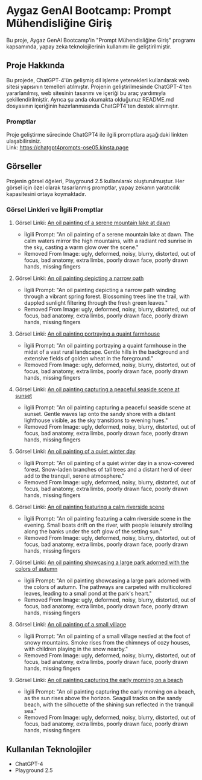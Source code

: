 # Aygaz GenAI Bootcamp: Prompt Mühendisliğine Giriş

Bu proje, Aygaz GenAI Bootcamp'in "Prompt Mühendisliğine Giriş" programı kapsamında, yapay zeka teknolojilerinin kullanımı ile geliştirilmiştir.

## Proje Hakkında

Bu projede, ChatGPT-4'ün gelişmiş dil işleme yetenekleri kullanılarak web sitesi yapısının temelleri atılmıştır. Projenin geliştirilmesinde ChatGPT-4'ten yararlanılmış, web sitesinin tasarımı ve içeriği bu araç yardımıyla şekillendirilmiştir.
Ayrıca şu anda okumakta olduğunuz README.md dosyasının içeriğinin hazırlanmasında ChatGPT4'ten destek alınmıştır.

### Promptlar
Proje geliştirme sürecinde ChatGPT4 ile ilgili promptlara aşağıdaki linkten ulaşabilirsiniz.  
Link: https://chatgpt4prompts-ose05.kinsta.page

## Görseller

Projenin görsel öğeleri, Playground 2.5 kullanılarak oluşturulmuştur. Her görsel için özel olarak tasarlanmış promptlar, yapay zekanın yaratıcılık kapasitesini ortaya koymaktadır.

### Görsel Linkleri ve İlgili Promptlar
1. Görsel Linki: [An oil painting of a serene mountain lake at dawn](https://images.playground.com/8b63c06e4057452f8e1c05c6c3ac5284.jpeg)
   - İlgili Prompt: "An oil painting of a serene mountain lake at dawn. The calm waters mirror the high mountains, with a radiant red sunrise in the sky, casting a warm glow over the scene."
   - Removed From Image:
   ugly, deformed, noisy, blurry, distorted, out of focus, bad anatomy, extra limbs, poorly drawn face, poorly drawn hands, missing fingers
  
2. Görsel Linki: [An oil painting depicting a narrow path](https://images.playground.com/b3061cc6be09437b8299c543276ea747.jpeg)
   - İlgili Prompt: "An oil painting depicting a narrow path winding through a vibrant spring forest. Blossoming trees line the trail, with dappled sunlight filtering through the fresh green leaves."
   - Removed From Image:
  ugly, deformed, noisy, blurry, distorted, out of focus, bad anatomy, extra limbs, poorly drawn face, poorly drawn hands, missing fingers
     
3. Görsel Linki: [An oil painting portraying a quaint farmhouse](https://images.playground.com/d137ecd508c14064a7eebc457ef14630.jpeg)
   - İlgili Prompt: "An oil painting portraying a quaint farmhouse in the midst of a vast rural landscape. Gentle hills in the background and extensive fields of golden wheat in the foreground."
   - Removed From Image:
  ugly, deformed, noisy, blurry, distorted, out of focus, bad anatomy, extra limbs, poorly drawn face, poorly drawn hands, missing fingers
     
4. Görsel Linki: [An oil painting capturing a peaceful seaside scene at sunset](https://images.playground.com/f302f010833245e3bb72b74a04b10a9a.jpeg)
   - İlgili Prompt: "An oil painting capturing a peaceful seaside scene at sunset. Gentle waves lap onto the sandy shore with a distant lighthouse visible, as the sky transitions to evening hues."
   - Removed From Image:
  ugly, deformed, noisy, blurry, distorted, out of focus, bad anatomy, extra limbs, poorly drawn face, poorly drawn hands, missing fingers
     
5. Görsel Linki: [An oil painting of a quiet winter day](https://images.playground.com/6b50ad9b39284fa7a323e04f2d24a9bf.jpeg)
   - İlgili Prompt: "An oil painting of a quiet winter day in a snow-covered forest. Snow-laden branches of tall trees and a distant herd of deer add to the tranquil, serene atmosphere."
   - Removed From Image:
  ugly, deformed, noisy, blurry, distorted, out of focus, bad anatomy, extra limbs, poorly drawn face, poorly drawn hands, missing fingers  
          
6. Görsel Linki: [An oil painting featuring a calm riverside scene](https://images.playground.com/30906d75d5444da4838f2ef9c2664a51.jpeg)
   - İlgili Prompt: "An oil painting featuring a calm riverside scene in the evening. Small boats drift on the river, with people leisurely strolling along the banks under the soft glow of the setting sun."
   - Removed From Image:
  ugly, deformed, noisy, blurry, distorted, out of focus, bad anatomy, extra limbs, poorly drawn face, poorly drawn hands, missing fingers
     
7. Görsel Linki: [An oil painting showcasing a large park adorned with the colors of autumn](https://images.playground.com/8e7d3b53ace0427f88da3cd9db8894c2.jpeg)
   - İlgili Prompt: "An oil painting showcasing a large park adorned with the colors of autumn. The pathways are carpeted with multicolored leaves, leading to a small pond at the park's heart."
   - Removed From Image:
  ugly, deformed, noisy, blurry, distorted, out of focus, bad anatomy, extra limbs, poorly drawn face, poorly drawn hands, missing fingers
   
8. Görsel Linki: [An oil painting of a small village](https://images.playground.com/c5113fcdf01a430382704a280fbb1320.jpeg)
   - İlgili Prompt: "An oil painting of a small village nestled at the foot of snowy mountains. Smoke rises from the chimneys of cozy houses, with children playing in the snow nearby."
   - Removed From Image:
  ugly, deformed, noisy, blurry, distorted, out of focus, bad anatomy, extra limbs, poorly drawn face, poorly drawn hands, missing fingers
  
9. Görsel Linki: [An oil painting capturing the early morning on a beach](https://images.playground.com/5afbec1d90214add911f400c44a765cf.jpeg)
   - İlgili Prompt: "An oil painting capturing the early morning on a beach, as the sun rises above the horizon. Seagull tracks on the sandy beach, with the silhouette of the shining sun reflected in the tranquil sea."
   - Removed From Image:
  ugly, deformed, noisy, blurry, distorted, out of focus, bad anatomy, extra limbs, poorly drawn face, poorly drawn hands, missing fingers

## Kullanılan Teknolojiler

- ChatGPT-4
- Playground 2.5
